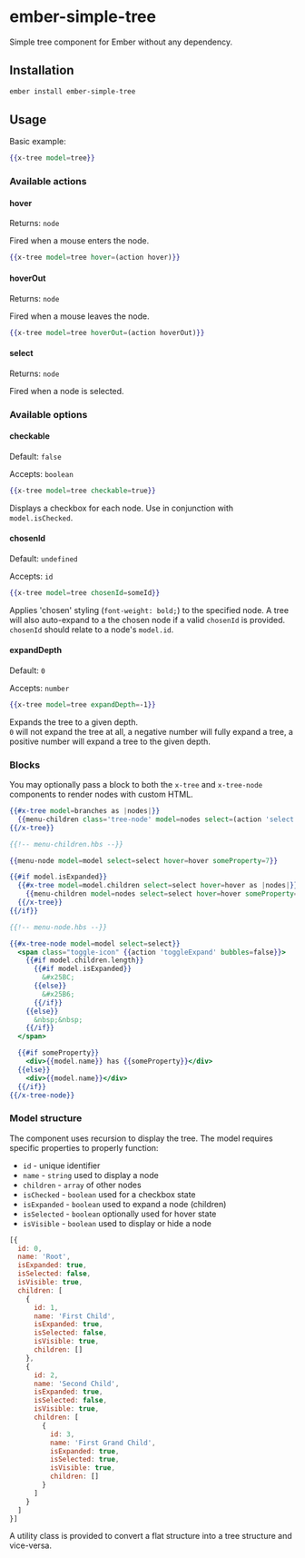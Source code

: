 # ember-simple-tree

Simple tree component for Ember without any dependency.

## Installation

```bash
ember install ember-simple-tree
```


## Usage

Basic example:

```handlebars
{{x-tree model=tree}}
```


### Available actions

#### hover

Returns: `node`

Fired when a mouse enters the node.

```handlebars
{{x-tree model=tree hover=(action hover)}}
```

#### hoverOut

Returns: `node`

Fired when a mouse leaves the node.

```handlebars
{{x-tree model=tree hoverOut=(action hoverOut)}}
```

#### select

Returns: `node`

Fired when a node is selected.


### Available options

#### checkable

Default: `false`

Accepts: `boolean`

```handlebars
{{x-tree model=tree checkable=true}}
```

Displays a checkbox for each node.
Use in conjunction with `model.isChecked`.

#### chosenId

Default: `undefined`

Accepts: `id`

```handlebars
{{x-tree model=tree chosenId=someId}}
```

Applies 'chosen' styling (`font-weight: bold;`) to the specified node.
A tree will also auto-expand to a the chosen node if a valid `chosenId` is provided.
`chosenId` should relate to a node's `model.id`.

#### expandDepth

Default: `0`

Accepts: `number`

```handlebars
{{x-tree model=tree expandDepth=-1}}
```

Expands the tree to a given depth.  
`0` will not expand the tree at all, a negative number will fully expand a tree, a positive number will expand a tree to the given depth.


### Blocks

You may optionally pass a block to both the `x-tree` and `x-tree-node`
components to render nodes with custom HTML.

```handlebars
{{#x-tree model=branches as |nodes|}}
  {{menu-children class='tree-node' model=nodes select=(action 'select') someProperty=7}}
{{/x-tree}}

{{!-- menu-children.hbs --}}

{{menu-node model=model select=select hover=hover someProperty=7}}

{{#if model.isExpanded}}
  {{#x-tree model=model.children select=select hover=hover as |nodes|}}
    {{menu-children model=nodes select=select hover=hover someProperty=7}}
  {{/x-tree}}
{{/if}}

{{!-- menu-node.hbs --}}

{{#x-tree-node model=model select=select}}
  <span class="toggle-icon" {{action 'toggleExpand' bubbles=false}}>
    {{#if model.children.length}}
      {{#if model.isExpanded}}
        &#x25BC;
      {{else}}
        &#x25B6;
      {{/if}}
    {{else}}
      &nbsp;&nbsp;
    {{/if}}
  </span>

  {{#if someProperty}}
    <div>{{model.name}} has {{someProperty}}</div>
  {{else}}
    <div>{{model.name}}</div>
  {{/if}}
{{/x-tree-node}}
```


### Model structure
The component uses recursion to display the tree.
The model requires specific properties to properly function:
 - `id` - unique identifier
 - `name` - `string` used to display a node
 - `children` - `array` of other nodes
 - `isChecked` - `boolean` used for a checkbox state
 - `isExpanded` - `boolean` used to expand a node (children)
 - `isSelected` - `boolean` optionally used for hover state
 - `isVisible` - `boolean` used to display or hide a node

```js
[{
  id: 0,
  name: 'Root',
  isExpanded: true,
  isSelected: false,
  isVisible: true,
  children: [
    {
      id: 1,
      name: 'First Child',
      isExpanded: true,
      isSelected: false,
      isVisible: true,
      children: []
    },
    {
      id: 2,
      name: 'Second Child',
      isExpanded: true,
      isSelected: false,
      isVisible: true,
      children: [
        {
          id: 3,
          name: 'First Grand Child',
          isExpanded: true,
          isSelected: true,
          isVisible: true,
          children: []
        }
      ]
    }
  ]
}]
```

A utility class is provided to convert a flat structure into a tree structure and vice-versa.
